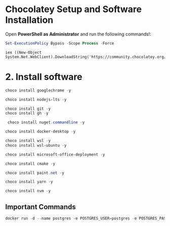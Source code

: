 # Chocolatey Setup and Software Installation

Open **PowerShell as Administrator** and run the following commands!:

```powershell
Set-ExecutionPolicy Bypass -Scope Process -Force
```

```powerhsell
iex ((New-Object System.Net.WebClient).DownloadString('https://community.chocolatey.org/install.ps1'))
```

# 2. Install software
```powershell
choco install googlechrome -y
```

```powershell
choco install nodejs-lts -y
```

```powershell
choco install git -y
choco install gh -y
```

```powershell
 choco install nuget.commandline -y
```

```powershell
choco install docker-desktop -y
```

```powershell
choco install wsl -y
choco install wsl-ubuntu -y
```

```powershell
choco install microsoft-office-deployment -y
```

```powershell
choco install cmake -y
```

```powershell
choco install paint.net -y
```

```powershell
choco install yarn -y
```

```powershell
choco install nvm -y
```
## Important Commands

```powershell
docker run -d --name postgres -e POSTGRES_USER=postgres -e POSTGRES_PASSWORD=postgres -e POSTGRES_DB=postgres -p 5432:5432 postgres
```


